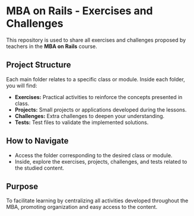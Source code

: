 # MBA on Rails - Exercises and Challenges

This repository is used to share all exercises and challenges proposed by teachers in the **MBA on Rails** course.

## Project Structure

Each main folder relates to a specific class or module. Inside each folder, you will find:

- **Exercises:** Practical activities to reinforce the concepts presented in class.
- **Projects:** Small projects or applications developed during the lessons.
- **Challenges:** Extra challenges to deepen your understanding.
- **Tests:** Test files to validate the implemented solutions.

## How to Navigate

- Access the folder corresponding to the desired class or module.
- Inside, explore the exercises, projects, challenges, and tests related to the studied content.

## Purpose

To facilitate learning by centralizing all activities developed throughout the MBA, promoting organization and easy access to the content.